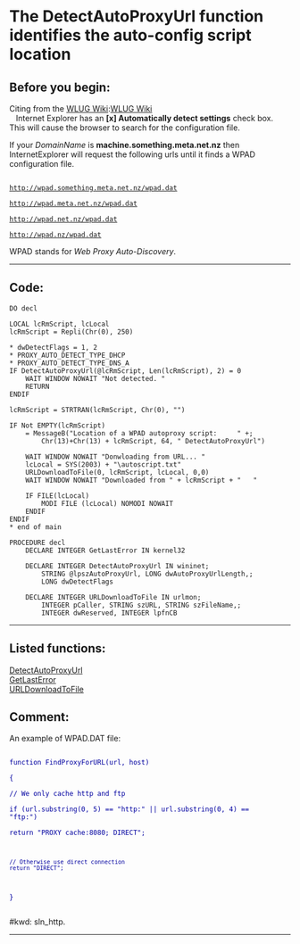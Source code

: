 <link rel="stylesheet" type="text/css" href="../css/win32api.css">  
<link rel="stylesheet" href="https://cdnjs.cloudflare.com/ajax/libs/font-awesome/4.7.0/css/font-awesome.min.css">

# The DetectAutoProxyUrl function identifies the auto-config script location

## Before you begin:
Citing from the <a href="http://www.wlug.org.nz/WPAD">WLUG Wiki</a>:[WLUG Wiki](sample_000.md)  
&nbsp;&nbsp;&nbsp;Internet Explorer has an **[x] Automatically detect settings** check box. This will cause the browser to search for the configuration file.   

If your *DomainName* is **machine.something.meta.net.nz** then InternetExplorer will request the following urls until it finds a WPAD configuration file.   
<code><font color=#0000a0>  
http://wpad.something.meta.net.nz/wpad.dat   
http://wpad.meta.net.nz/wpad.dat   
http://wpad.net.nz/wpad.dat   
http://wpad.nz/wpad.dat </font></code>  

WPAD stands for *Web Proxy Auto-Discovery*.   
  
***  


## Code:
```foxpro  
DO decl

LOCAL lcRmScript, lcLocal
lcRmScript = Repli(Chr(0), 250)

* dwDetectFlags = 1, 2
* PROXY_AUTO_DETECT_TYPE_DHCP
* PROXY_AUTO_DETECT_TYPE_DNS_A
IF DetectAutoProxyUrl(@lcRmScript, Len(lcRmScript), 2) = 0
	WAIT WINDOW NOWAIT "Not detected. "
	RETURN
ENDIF

lcRmScript = STRTRAN(lcRmScript, Chr(0), "")

IF Not EMPTY(lcRmScript)
	= MessageB("Location of a WPAD autoproxy script:     " +;
		Chr(13)+Chr(13) + lcRmScript, 64, " DetectAutoProxyUrl")

	WAIT WINDOW NOWAIT "Donwloading from URL... "
	lcLocal = SYS(2003) + "\autoscript.txt"
	URLDownloadToFile(0, lcRmScript, lcLocal, 0,0)
	WAIT WINDOW NOWAIT "Downloaded from " + lcRmScript + "   "

	IF FILE(lcLocal)
		MODI FILE (lcLocal) NOMODI NOWAIT
	ENDIF
ENDIF
* end of main

PROCEDURE decl
	DECLARE INTEGER GetLastError IN kernel32

	DECLARE INTEGER DetectAutoProxyUrl IN wininet;
		STRING @lpszAutoProxyUrl, LONG dwAutoProxyUrlLength,;
		LONG dwDetectFlags

	DECLARE INTEGER URLDownloadToFile IN urlmon;
		INTEGER pCaller, STRING szURL, STRING szFileName,;
		INTEGER dwReserved, INTEGER lpfnCB  
```  
***  


## Listed functions:
[DetectAutoProxyUrl](../libraries/wininet/DetectAutoProxyUrl.md)  
[GetLastError](../libraries/kernel32/GetLastError.md)  
[URLDownloadToFile](../libraries/urlmon/URLDownloadToFile.md)  

## Comment:
An example of WPAD.DAT file:  
<code><font color=#0000a0>  
function FindProxyForURL(url, host)  
{  
	// We only cache http and ftp  
	if (url.substring(0, 5) == "http:" || url.substring(0, 4) == "ftp:")  
		return "PROXY cache:8080; DIRECT";  
  
	// Otherwise use direct connection  
	return "DIRECT";  
}  
</font></code>  
  
#kwd: sln_http.  
  
***  

